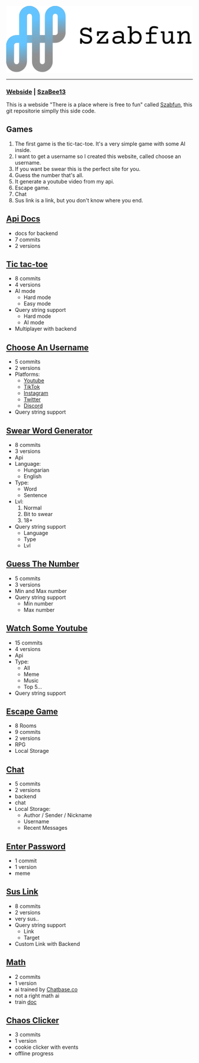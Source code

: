 
![Szabfun logo](img/logo-wide.png)

--------------------------------------------------------------------------------
### [Webside](https://szabfun.pages.dev) | [SzaBee13](https://szabfun.pages.dev/szabee13)
This is a webside "There is a place where is free to fun" called [Szabfun](https://szabfun.pages.dev), this git repositorie simplly this side code.

## Games
1. The first game is the tic-tac-toe. It's a very simple game with some AI inside.
2. I want to get a username so I created this website, called choose an username.
3. If you want be swear this is the perfect site for you.
4. Guess the number that's all.
5. It generate a youtube video from my api.
6. Escape game.
7. Chat
8. Sus link is a link, but you don't know where you end.

## [Api Docs](https://szabfun.pages.dev/docs/)
- docs for backend
- 7 commits
- 2 versions

## [Tic tac-toe](https://szabfun.pages.dev/tic-tac-toe/)
- 8 commits
- 4 versions
- AI mode
  - Hard mode
  - Easy mode   
- Query string support
  - Hard mode
  - AI mode
- Multiplayer with backend

## [Choose An Username](https://szabfun.pages.dev/choose-an-username/)
- 5 commits
- 2 versions
- Platforms:
  - [Youtube](https://www.youtube.com)
  - [TikTok](https://www.tiktok.com)
  - [Instagram](https://www.instagram.com)
  - [Twitter](https://x.com)
  - [Discord](https://discord.com)
- Query string support

## [Swear Word Generator](https://szabfun.pages.dev/swear-word-generator/?lang=en&type=word&lvl=1)
- 8 commits
- 3 versions
- Api
- Language:
  - Hungarian
  - English
- Type:
  - Word
  - Sentence
- Lvl:
  1. Normal
  2. Bit to swear
  3. 18+
- Query string support
  - Language
  - Type
  - Lvl

## [Guess The Number](https://szabfun.pages.dev/guess-the-number/)
- 5 commits
- 3 versions
- Min and Max number
- Query string support
  - Min number
  - Max number

## [Watch Some Youtube](https://szabfun.pages.dev/watch-some-youtube/)
- 15 commits
- 4 versions
- Api
- Type:
  - All
  - Meme
  - Music
  - Top 5...
- Query string support

## [Escape Game](https://szabfun.pages.dev/escape-game/)
- 8 Rooms
- 9 commits
- 2 versions
- RPG
- Local Storage

## [Chat](https://szabfun.pages.dev/chat/)
- 5 commits
- 2 versions
- backend
- chat
- Local Storage:
  - Author / Sender / Nickname
  - Username
  - Recent Messages

## [Enter Password](https://szabfun.pages.dev/enter-password)
- 1 commit
- 1 version
- meme

## [Sus Link](https://szabfun.pages.dev/sus-link)
- 8 commits
- 2 versions
- very sus..
- Query string support
  - Link
  - Target
- Custom Link with Backend

## [Math](https://szabfun.pages.dev/math)
- 2 commits
- 1 version
- ai trained by [Chatbase.co](https://chatbase.co)
- not a right math ai
- train [doc](./math/math.ai.txt)

## [Chaos Clicker](https://szabfun.pages.dev/shaking-hands)
- 3 commits
- 1 version
- cookie clicker with events
- offline progress